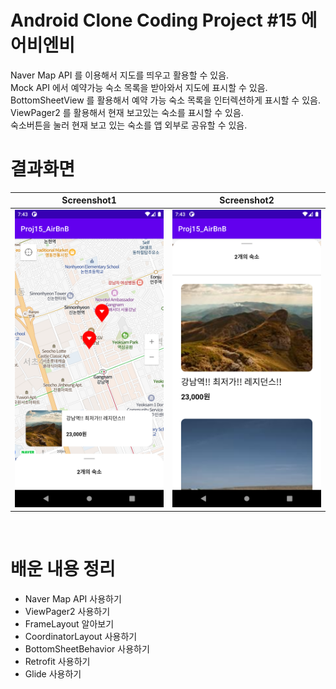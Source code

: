 # Android Clone Coding Project #15 에어비엔비
Naver Map API 를 이용해서 지도를 띄우고 활용할 수 있음.
</br>
Mock API 에서 예약가능 숙소 목록을 받아와서 지도에 표시할 수 있음.
</br>
BottomSheetView 를 활용해서 예약 가능 숙소 목록을 인터렉션하게 표시할 수 있음.
</br>
ViewPager2 를 활용해서 현재 보고있는 숙소를 표시할 수 있음.
</br>
숙소버튼을 눌러 현재 보고 있는 숙소를 앱 외부로 공유할 수 있음.
</br>

# 결과화면
|Screenshot1|Screenshot2|
|---|---|
|<img src="./screenshot/1.png"/>|<img src="./screenshot/2.png"/>|

</br>

# 배운 내용 정리
- Naver Map API 사용하기
- ViewPager2 사용하기
- FrameLayout 알아보기
- CoordinatorLayout 사용하기
- BottomSheetBehavior 사용하기
- Retrofit 사용하기
- Glide 사용하기
